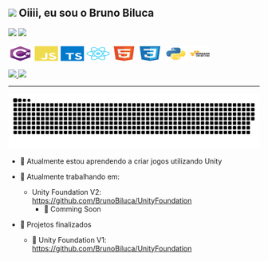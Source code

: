 ## <img src="https://raw.githubusercontent.com/MartinHeinz/MartinHeinz/master/wave.gif" width="30px"> Oiiii, eu sou o Bruno Biluca

<div>
  <img height="180em" src="https://github-readme-stats.vercel.app/api?username=brunobiluca&show_icons=true&theme=dracula&include_all_commits=true&count_private=true"/>
  <img height="180em" src="https://github-readme-stats.vercel.app/api/top-langs/?username=brunobiluca&layout=compact&langs_count=7&theme=dracula"/>
</div>

<div>
  </br>
  <img align="center" alt="BrunoBiluca-Csharp" height="30" width="48" src="https://raw.githubusercontent.com/devicons/devicon/master/icons/csharp/csharp-original.svg">
  <img align="center" alt="BrunoBiluca-Js" height="30" width="48" src="https://raw.githubusercontent.com/devicons/devicon/master/icons/javascript/javascript-plain.svg">
  <img align="center" alt="BrunoBiluca-Ts" height="30" width="48" src="https://raw.githubusercontent.com/devicons/devicon/master/icons/typescript/typescript-plain.svg">
  <img align="center" alt="BrunoBiluca-React" height="30" width="48" src="https://raw.githubusercontent.com/devicons/devicon/master/icons/react/react-original.svg">
  <img align="center" alt="BrunoBiluca-HTML" height="30" width="48" src="https://raw.githubusercontent.com/devicons/devicon/master/icons/html5/html5-original.svg">
  <img align="center" alt="BrunoBiluca-CSS" height="30" width="48" src="https://raw.githubusercontent.com/devicons/devicon/master/icons/css3/css3-original.svg">
  <img align="center" alt="BrunoBiluca-Python" height="30" width="48" src="https://raw.githubusercontent.com/devicons/devicon/master/icons/python/python-original.svg">
  <img align="center" 
       alt="BrunoBiluca-Csharp" 
       height="30" 
       width="40" 
       src="https://raw.githubusercontent.com/devicons/devicon/master/icons/amazonwebservices/amazonwebservices-original-wordmark.svg"
   >
</div>
<div>
  </br>
  <a href = "mailto:b.b.da.costa@gmail.com">
    <img src="https://img.shields.io/badge/-Gmail-%23333?style=for-the-badge&logo=gmail&logoColor=white" target="_blank">
  </a>
  <a href="https://www.linkedin.com/in/bbdacosta" target="_blank">
    <img src="https://img.shields.io/badge/-LinkedIn-%230077B5?style=for-the-badge&logo=linkedin&logoColor=white" target="_blank">
  </a> 
</div>

---

![Snake animation](https://raw.githubusercontent.com/BrunoBiluca/BrunoBiluca/output/github-contribution-grid-snake.svg)


- 🌱 Atualmente estou aprendendo a criar jogos utilizando Unity

- 💼 Atualmente trabalhando em:
  - Unity Foundation V2: https://github.com/BrunoBiluca/UnityFoundation
    - 🚀 Comming Soon  

- 🚀 Projetos finalizados
  - 🚀 Unity Foundation V1: https://github.com/BrunoBiluca/UnityFoundation
